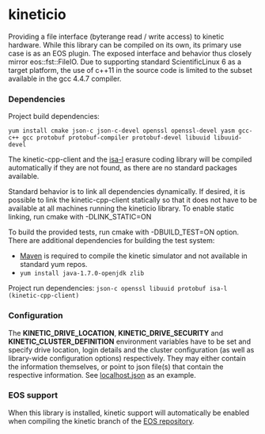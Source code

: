 # kineticio
Providing a file interface (byterange read / write access) to kinetic hardware. While this library can be compiled on its own, its primary use case is as an EOS plugin. The exposed interface and behavior thus closely mirror eos::fst::FileIO. Due to supporting standard ScientificLinux 6 as a target platform, the use of c++11 in the source code is limited to the subset available in the gcc 4.4.7 compiler.

### Dependencies
Project build dependencies:
``` 
yum install cmake json-c json-c-devel openssl openssl-devel yasm gcc-c++ gcc protobuf protobuf-compiler protobuf-devel libuuid libuuid-devel 
```

The kinetic-cpp-client and the [isa-l](https://01.org/intel%C2%AE-storage-acceleration-library-open-source-version) erasure coding library will be compiled automatically if they are not found, as there are no standard packages available. 

Standard behavior is to link all dependencies dynamically. If desired, it is possible to link the kinetic-cpp-client statically so that it does not have to be available at all machines running the kineticio library. To enable static linking, run cmake with -DLINK_STATIC=ON 

To build the provided tests, run cmake with -DBUILD_TEST=ON option. There are additional dependencies for building the test system:

 + [Maven](https://maven.apache.org) is required to compile the kinetic simulator and not available in standard yum repos.  
 + ``` yum install java-1.7.0-openjdk zlib ```

Project run dependencies: 
``` json-c openssl libuuid protobuf isa-l (kinetic-cpp-client) ``` 

### Configuration
The **KINETIC\_DRIVE\_LOCATION**, **KINETIC\_DRIVE\_SECURITY** and **KINETIC\_CLUSTER\_DEFINITION** environment variables have to be set and specify drive location, login details and the cluster configuration (as well as library-wide configuration options) respectively. They may either contain the information themselves, or point to json file(s) that contain the respective information. See [localhost.json](test/localhost.json) as an example.  

### EOS support
When this library is installed, kinetic support will automatically be enabled when compiling the kinetic branch of the [EOS repository](https://gitlab.cern.ch/dss/eos/tree/kinetic).
